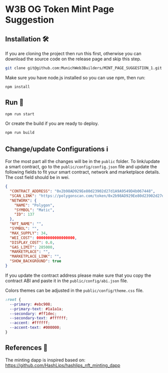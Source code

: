 # W3B OG Token Mint Page Suggestion


## Installation 🛠️

If you are cloning the project then run this first, otherwise you can download the source code on the release page and skip this step.

```sh
git clone git@github.com:MunichWeb3Builders/MINT_PAGE_SUGGESTION_1.git
```

Make sure you have node.js installed so you can use npm, then run:

```sh
npm install
```

## Run 🚀

```sh
npm run start
```

Or create the build if you are ready to deploy.

```sh
npm run build
```

## Change/update Configurations ℹ️

For the most part all the changes will be in the `public` folder. To link/update a smart contract, go to the `public/config/config.json` file and update the following fields to fit your smart contract, network and marketplace details. The cost field should be in wei.

```json
{
  "CONTRACT_ADDRESS": "0x2b98AD929Ee80d23902d27d1A9A9549D4b067448",
  "SCAN_LINK": "https://polygonscan.com/token/0x2b98AD929Ee80d23902d27d1A9A9549D4b067448",
  "NETWORK": {
    "NAME": "Polygon",
    "SYMBOL": "Matic",
    "ID": 137
  },
  "NFT_NAME": "",
  "SYMBOL": "",
  "MAX_SUPPLY": 34,
  "WEI_COST": 00000000000000000,
  "DISPLAY_COST": 0.0,
  "GAS_LIMIT": 285000,
  "MARKETPLACE": "",
  "MARKETPLACE_LINK": "",
  "SHOW_BACKGROUND": true
}
```

If you update the contract address please make sure that you copy the contract ABI and paste it in the `public/config/abi.json` file.


Colors themes can be adjusted in the `public/config/theme.css` file.

```css
:root {
  --primary: #ebc908;
  --primary-text: #1a1a1a;
  --secondary: #ff1dec;
  --secondary-text: #ffffff;
  --accent: #ffffff;
  --accent-text: #000000;
}
```


## References 🔗
The minting dapp is inspired based on: https://github.com/HashLips/hashlips_nft_minting_dapp
